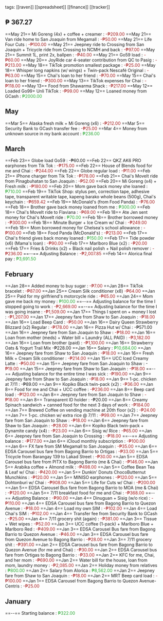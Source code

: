 tags: [[raven]] [[spreadsheet]] [[finance]] [[tracker]]

## ₱ 367.27

==May 21== Mi Goreng (4x) + coffee + creamer : <span style="color:#A41C1D">-₱209.00</span>
==May 21== Van ride home to San Joaquin from Megamall : <span style="color:#A41C1D">-₱50.00</span>
==May 21== Life Four Cuts : <span style="color:#A41C1D">-₱100.00</span>
==May 21== Jeepney ride to Crossing from San Joaquin + Tricycle ride from Crossing to NCMH and back : <span style="color:#A41C1D">-₱97.00</span>
==May 21== Summit 1L, print 2x, ballpen : <span style="color:#A41C1D">-₱40.00</span>
==May 21== Go59 load : <span style="color:#A41C1D">-₱60.00</span>
==May 20== JoyRide car 4-seater contribution from QC to Pasig : <span style="color:#A41C1D">-₱213.00</span>
==May 18== TikTok promotion smallest package : <span style="color:#A41C1D">-₱25.00</span>
==May 18== Whisper long napkins (w/ wings) + Twin-pack Nescafé Original : <span style="color:#A41C1D">-₱63.00</span>
==May 15== Chai's loan to her friend : <span style="color:#A41C1D">-₱70.00</span>
==May 15== Chai's loan to her friend : <span style="color:#A41C1D">-₱300.00</span>
==May 13== TikTok expenses for Chai : <span style="color:#A41C1D">-₱118.00</span>
==May 13== Food from Shawarma Shack : <span style="color:#A41C1D">-₱217.00</span>
==May 12== Loaded Go99+ Unli TikTok : <span style="color:#A41C1D">-₱99.00</span>
==May 12== Loaned money from GCash : <span style="color:#29A833">₱2000.00</span>
## May

==Mar 5== Alaska fresh milk + Mi Goreng (x6) : <span style="color:#A41C1D">-₱212.00</span>
==Mar 5== Security Bank to GCash transfer fee : <span style="color:#A41C1D">-₱25.00</span>
==Mar 4== Money from unknown source in my bank account : <span style="color:#29A833">₱236.00</span>
## March

==Feb 23== Globe load Go59 : <span style="color:#A41C1D)">-₱60.00</span>
==Feb 22== QKZ AK6 PRO earphones from Tik Tok : <span style="color:#A41C1D">-₱175.00</span>
==Feb 22== House of Blends food for me and Chai : <span style="color:#A41C1D">-₱244.00</span>
==Feb 22== Globe regular load : <span style="color:#A41C1D">-₱11.00</span>
==Feb 21== iPhone charger from Tik Tok : <span style="color:#A41C1D">-₱178.00</span>
==Feb 21== Chai's MoveIt ride from Pinagbuhatan to San Joaquin : <span style="color:#A41C1D">-₱52.00</span>
==Feb 20== Mi Goreng (x4) + Fresh milk : <span style="color:#A41C1D">-₱180.00</span>
==Feb 20== Mom gave back money she loaned : <span style="color:#29A833">₱710.00</span>
==Feb 19== TikTok Shop: stylus pen, correction tape, adhesive tape, transparent writable tape, kapeng barako whole beans (500g), Chai's keychain : <span style="color:#A41C1D">-₱659.42</span>
==Feb 19== McDonald's (from Food Panda) : <span style="color:#A41C1D">-₱76.00</span>
==Feb 18== Brother gave back money loaned from me : <span style="color:#29A833">₱300.00</span>
==Feb 18== Chai's MoveIt ride to Flaviana : <span style="color:#A41C1D">-₱69.00</span>
==Feb 18== Ate Jen sent money for Chai's MoveIt ride : <span style="color:#29A833">₱70.00</span>
==Feb 18== Brother borrowed money : <span style="color:#A41C1D">-₱300.00</span>
==Feb 18== Minute Burger + Ice Cream w/ Chai :<span style="color:#A41C1D"> -₱249.00</span>
==Feb 18== Mom borrowed money for Chelsea's school allowance :<span style="color:#A41C1D"> -₱100.00</span>
==Feb 18== Food Panda (McDonald's) : <span style="color:#A41C1D">-₱213.00</span>
==Feb 17== Chai's friend gives back money loaned : <span style="color:#29A833">₱150.00</span>
==Feb 17== Tide powder (x6) (Mama's loan) : <span style="color:#A41C1D">-₱90.00</span>
==Feb 17== Marlboro Blue (x2) : <span style="color:#A41C1D">-₱20.00</span>
==Feb 17== Fries & Drinks (x2) + Black nail polish + Nail polish remover : <span style="color:#A41C1D">-₱236.00</span>
==--== Adjusting Balance :<span style="color:#A41C1D"> -₱2,007.85</span>
==Feb 14== Alorica final pay : <span style="color:#29A833">₱3,691.50</span>
## February

==Jan 28== Added money to buy sugar : <span style="color:#A41C1D">-₱7.00</span>
==Jan 28== TikTok bracelet : <span style="color:#A41C1D">-₱87.00</span>
==Jan 25== Cream Silk conditioner (x8) <span style="color:#A41C1D">-₱64.00</span>
==Jan 25== Paid for my girlfriend's motorcycle ride : <span style="color:#A41C1D">-₱65.00</span>
==Jan 24== Mom gave me back my money : <span style="color:#29A833">₱100.00</span>
==--== Adjusting balance for the time I stopped going to work : <span style="color:#A41C1D">-₱2,669.00</span>
==--== Adjusting balance for the time I was going insane : <span style="color:#A41C1D">-₱1,509.00</span>
==Jan 17== Things I spent on + money I lost : <span style="color:#A41C1D">-₱1,207.00</span>
==Jan 17== Jeepney fare from Shaw to San Joaquin : <span style="color:#A41C1D">-₱18.00</span>
==Jan 16== Load Beep Card : <span style="color:#A41C1D">-₱50.00</span>
==Jan 16== Dairy Queen Strawberry Blizzard (x2) Regular : <span style="color:#A41C1D">-₱178.00</span>
==Jan 16== Pizza Hut w/ Chai : <span style="color:rgb#A41C1D">-₱571.00</span>
==Jan 16== Jeepney fare from San Joaquin to Shaw : <span style="color:#A41C1D">-₱18.00</span>
==Jan 16== Loan from mother (meds) + Water bill + Laundry (ALL PAID) : <span style="color:#A41C1D">-₱3,182.00</span>
==Jan 16== Loan from brother (paid) : <span style="color:#A41C1D">-₱1,100.00</span>
==Jan 16== Strawberry Oats & Yogurt Trail Mix -₱228.00
==Jan 16== Salary : <span style="color:#29A833">₱10,684.00</span>
==Jan 16== Jeepney fare from Shaw to San Joaquin : <span style="color:#A41C1D">-₱18.00</span>
==Jan 16== Fresh Milk + Cream Silk conditioner : <span style="color:#A41C1D">-₱214.00</span>
==Jan 15== UCC Iced Creamy Latte : <span style="color:#A41C1D">-₱50.00</span>
==Jan 15== Jeepney fare from San Joaquin to Shaw : -<span style="color:#A41C1D">₱19.00</span>
==Jan 15== Jeepney fare from Shaw to San Joaquin : <span style="color:#A41C1D">-₱18.00</span>
==--== Adjusting balance for the entire time I was sick : <span style="color:#A41C1D">-₱190.00</span>
==Jan 9== Jeepney fare from Shaw to San Joaquin : <span style="color:#A41C1D">-₱18.00</span>
==Jan 9== 1-pc. chicken at 7/11 : <span style="color:rgb#A41C1D">-₱89.00</span>
==Jan 9== Kopiko Black twin-pack (x2) : <span style="color:#A41C1D">-₱36.00</span>
==Jan 8== Food for me and Chai + UCC coffee : <span style="color:#A41C1D">-₱236.00</span>
==Jan 8== Beep card load : <span style="color:#A41C1D">-₱120.00</span>
==Jan 8== Jeepney fare from San Joaquin to Shaw : <span style="color:#A41C1D">-₱18.00</span>
==Jan 8== Transparent ID holder : <span style="colo#A41C1D">-₱20.00</span>
==Jan 8== Creamy Spinach sandwich + canned food for the next 3 days of work : <span style="color:#A41C1D">-₱184.00</span>
==Jan 7== Brewed Coffee on vending machine at 20th floor (x2) :<span style="color:#A41C1D"> -₱24.00</span>
==Jan 7== 1-pc. chicken w/ extra rice @ 7/11 : <span style="color:#A41C1D">-₱99.00</span>
==Jan 7== Jeepney fare from San Joaquin to Shaw : <span style="color:#A41C1D">-₱18.00</span>
==Jan 6== Jeepney fare from Shaw to San Joaquin : <span style="color:#A41C1D">-₱28.00</span>
==Jan 6== Kopiko Black twin-pack + Dynamite candy (x4) : <span style="color:#A41C1D">-₱23.00</span>
==Jan 6== Sisig w/ Rice : <span style="color:#A41C1D">-₱65.00</span>
==Jan 6== Jeepney fare from San Joaquin to Crossing : <span style="color:#A41C1D">-₱18.00</span>
==--== Adjusting balance : <span style="color:#A41C1D">-₱177.00</span>
==Jan 6== iCloud monthly subscription : <span style="color:#A41C1D">-₱100.00</span>
==Jan 6== FX fare from SM Megamall to San Joaquin : <span style="color:#A41C1D">-₱35.00</span>
==Jan 6== EDSA Carousel bus fare from Bagong Barrio to Ortigas : <span style="color:#A41C1D">-₱33.00</span>
==Jan 5== Tricycle from Barangay 139 to Lakad Street : <span style="color:#A41C1D">-₱30.00</span>
==Jan 5== EDSA Carousel bus fare from PITX to Bagong Barrio (me & Chai) : <span style="color:#A41C1D">-₱146.00</span>
==Jan 5== Arabika coffee + Almond milk : <span style="color:#A41C1D">-₱498.00</span>
==Jan 5== Coffee Bean Tea & Leaf w/ Chai : <span style="color:#A41C1D">-₱420.00</span>
==Jan 5== Dunkin' Donuts ChocoButternut Munchkins : <span style="color:#A41C1D">-₱120.00</span>
==Jan 5== MINISO earphones : <span style="color:#A41C1D">-₱120.00</span>
==Jan 5== Dohtonburi w/ Chai : <span style="color:#A41C1D">-₱908.00</span>
==Jan 5== Life for Cuts w/ Chai : <span style="color:#A41C1D">-₱200.00</span>
==Jan 5== EDSA Carousel Bus fare from Bagong Barrio to MOA (me & Chai) : <span style="color:#A41C1D">-₱120.00</span>
==Jan 5== 7/11 breakfast food for me and Chai : <span style="color:#A41C1D">-₱368.00</span>
==--== Adjusting Balance : <span style="color:#A41C1D">-₱90.00</span>
==Jan 4== Dinuguan + Sisig (w/o rice) : <span style="color:#A41C1D">-₱110.00</span>
==Jan 4== EDSA Carousel bus fare from Bagong Barrio to Quezon Avenue : <span style="color:#A41C1D">-₱18.00</span>
==Jan 4== Load my own SIM : <span style="color:#A41C1D">-₱102.00</span>
==Jan 4== Load Chai's SIM : <span style="color:#A41C1D">-₱102.00</span>
==Jan 4== Transfer fee from Security Bank to GCash : <span style="color:#A41C1D">-₱25.00</span>
==Jan 4== 7/11 grocery shit (again) : <span style="color:#A41C1D">-₱381.00</span>
==Jan 3== Tissue + Wet wipes : <span style="color:#A41C1D">-₱52.00</span>
==Jan 3== UCC coffee (1-pack) + Marlboro Blue + Marlboro Red : <span style="color:#A41C1D">-₱409.00</span>
==Jan 3== EDSA Carousel Bus fare from Bagong Barrio to Quezon Avenue : <span style="color:#A41C1D">-₱46.00</span>
==Jan 3== EDSA Carousel bus fare from Quezon Avenue to Bagong Barrio : <span style="color:#A41C1D">-₱28.00</span>
==Jan 3== 7/11 grocery shit : <span style="color:#A41C1D">-₱391.00</span>
==Jan 2== EDSA Carousel bus fare from Bagong Barrio to Quezon Avenue (for me and Chai) : <span style="color:#A41C1D">-₱30.00</span>
==Jan 2== EDSA Carousel bus fare from Ortigas to Bagong Barrio : <span style="color:#A41C1D">-₱33.00</span>
==Jan 2== KFC for me, Chai, and her mom : <span style="color:#A41C1D">-₱690.00</span>
==Jan 2== Water bill for the house, loan from mom, laundry money : <span style="color:#A41C1D">-₱2,085.00</span>
==Jan 2== Holiday money from relatives : <span style="color:#29A833">₱800.00</span>
==Jan 2== Salary from Alorica : <span style="color:#29A833">₱8,562.00</span>
==Jan 2== Jeepney fare from Shaw to San Joaquin : <span style="color:#A41C1D">-₱18.00</span>
==Jan 2== MRT Beep card load : <span style="color:#A41C1D">-₱100.00</span>
==Jan 1== EDSA Carousel from Bagong Barrio to Quezon Avenue-Centris : <span style="color:#A41C1D">-₱25.00</span>

## January

==--== Starting balance : <span style="color:#29A833">₱322.00</span> 